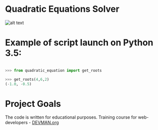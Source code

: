 # Quadratic Equations Solver

![alt text](http://www.mathemania.com/wp-content/uploads/2015/04/standard-form-quadratic-equation.jpg)

# Example of script launch on Python 3.5:

```python

>>> from quadratic_equation import get_roots

>>> get_roots(4,6,2)
(-1.0, -0.5)
```

# Project Goals

The code is written for educational purposes. Training course for web-developers - [DEVMAN.org](https://devman.org)
